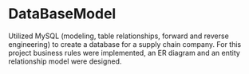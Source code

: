 # DataBaseModel
Utilized MySQL (modeling, table relationships, forward and reverse engineering) to create a database for a supply chain company. For this project business rules were implemented, an ER diagram and an entity relationship model were designed.
